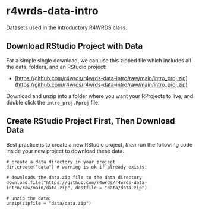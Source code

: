 # r4wrds-data-intro

Datasets used in the introductory R4WRDS class.

## Download RStudio Project with Data

For a simple single download, we can use this zipped file which includes all the data, folders, and an RStudio project: 

 - [https://github.com/r4wrds/r4wrds-data-intro/raw/main/intro_proj.zip](https://github.com/r4wrds/r4wrds-data-intro/raw/main/intro_proj.zip)

Download and unzip into a folder where you want your RProjects to live, and double click the `intro_proj.Rproj` file.

## Create RStudio Project First, Then Download Data

Best practice is to create a new RStudio project, *then* run the following code inside your new project to download these data.

```
# create a data directory in your project
dir.create("data") # warning is ok if already exists!

# downloads the data.zip file to the data directory
download.file("https://github.com/r4wrds/r4wrds-data-intro/raw/main/data.zip", destfile = "data/data.zip")

# unzip the data:
unzip(zipfile = "data/data.zip")

```

